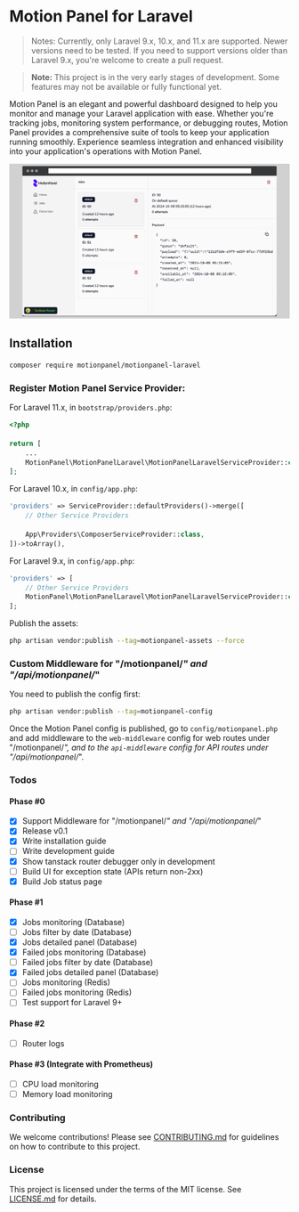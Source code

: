 # Motion Panel for Laravel

> Notes: Currently, only Laravel 9.x, 10.x, and 11.x are supported. Newer versions need to be tested.
> If you need to support versions older than Laravel 9.x, you're welcome to create a pull request.

> **Note:** This project is in the very early stages of development. Some features may not be available or fully functional yet.

Motion Panel is an elegant and powerful dashboard designed to help you monitor and manage your Laravel application with ease. Whether you're tracking jobs, monitoring system performance, or debugging routes, Motion Panel provides a comprehensive suite of tools to keep your application running smoothly. Experience seamless integration and enhanced visibility into your application's operations with Motion Panel.

![Motion Panel Screenshot](screenshot.png)

## Installation

```sh
composer require motionpanel/motionpanel-laravel
```

### Register Motion Panel Service Provider:

For Laravel 11.x, in `bootstrap/providers.php`:

```php
<?php

return [
    ...
    MotionPanel\MotionPanelLaravel\MotionPanelLaravelServiceProvider::class,
];
```

For Laravel 10.x, in `config/app.php`:

```php
'providers' => ServiceProvider::defaultProviders()->merge([
    // Other Service Providers

    App\Providers\ComposerServiceProvider::class,
])->toArray(),
```

For Laravel 9.x, in `config/app.php`:

```php
'providers' => [
    // Other Service Providers
    MotionPanel\MotionPanelLaravel\MotionPanelLaravelServiceProvider::class,
];
```

Publish the assets:

```sh
php artisan vendor:publish --tag=motionpanel-assets --force
```

### Custom Middleware for "/motionpanel/_" and "/api/motionpanel/_"

You need to publish the config first:

```sh
php artisan vendor:publish --tag=motionpanel-config
```

Once the Motion Panel config is published, go to `config/motionpanel.php` and add middleware to the `web-middleware` config for web routes under "/motionpanel/_", and to the `api-middleware` config for API routes under "/api/motionpanel/_".

### Todos

#### Phase #0

- [x] Support Middleware for "/motionpanel/_" and "/api/motionpanel/_"
- [x] Release v0.1
- [x] Write installation guide
- [ ] Write development guide
- [x] Show tanstack router debugger only in development
- [ ] Build UI for exception state (APIs return non-2xx)
- [x] Build Job status page

#### Phase #1

- [x] Jobs monitoring (Database)
- [ ] Jobs filter by date (Database)
- [x] Jobs detailed panel (Database)
- [x] Failed jobs monitoring (Database)
- [ ] Failed jobs filter by date (Database)
- [x] Failed jobs detailed panel (Database)
- [ ] Jobs monitoring (Redis)
- [ ] Failed jobs monitoring (Redis)
- [ ] Test support for Laravel 9+

#### Phase #2

- [ ] Router logs

#### Phase #3 (Integrate with Prometheus)

- [ ] CPU load monitoring
- [ ] Memory load monitoring

### Contributing

We welcome contributions! Please see [CONTRIBUTING.md](CONTRIBUTING.md) for guidelines on how to contribute to this project.

### License

This project is licensed under the terms of the MIT license. See [LICENSE.md](LICENSE.md) for details.
